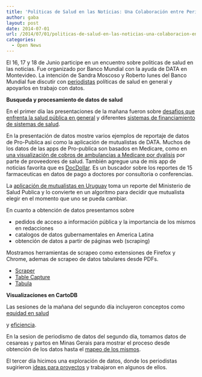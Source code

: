 ```yaml
---
title: 'Políticas de Salud en las Notícias: Una Colaboración entre Periodistas'
author: gaba
layout: post
date: 2014-07-01
url: /2014/07/01/politicas-de-salud-en-las-noticias-una-colaboracion-entre-periodistas/
categories:
  - Open News
---
```

El 16, 17 y 18 de Junio participe en un encuentro sobre politicas de salud en las noticias. Fue organizado por Banco Mundial con la ayuda de DATA en Montevideo. La intención de Sandra Moscoso y Roberto Iunes del Banco Mundial fue discutir con [periodistas][1] políticas de salud en general y apoyarlos en trabajo con datos.

**Busqueda y procesamiento de datos de salud**

En el primer día las presentaciones de la mañana fueron sobre [desafios que enfrenta la salud pública en general][2] y diferentes [sistemas de financiamiento de sistemas de salud][3].

En la presentación de datos mostre varios ejemplos de reportaje de datos de Pro-Publica asi como la aplicación de mutualistas de DATA. Muchos de los datos de las apps de Pro-publica son basados en Medicare, como en [una visualización de cobros de ambulancias a Medicare por dyalisis][4] por parte de proveedores de salud. También agregue una de mis app de noticias favorita que es [DocDollar][5]. Es un buscador sobre los reportes de 15 farmaceuticas en datos de pago a doctores por consultoria o conferencias.

La [aplicación de mutualistas en Uruguay][6] toma un reporte del Ministerio de Salud Publica y lo convierte en un algoritmo para decidir que mutualista elegir en el momento que uno se pueda cambiar.

En cuanto a obtención de datos presentamos sobre

  * pedidos de acceso a información pública y la importancia de los mismos en redacciones
  * catalogos de datos gubernamentales en America Latina
  * obtención de datos a partir de páginas web (scraping)

Mostramos herramientas de scrapeo como extensiones de Firefox y Chrome, ademas de scrapeo de datos tabulares desde PDFs.

  * [Scraper][7]
  * [Table Capture][8]
  * [Tabula][9]

**Visualizaciones en CartoDB**

Las sesiones de la mañana del segundo día incluyeron conceptos como [equidad en salud][10]
   
y [eficiencia][11].

En la sesion de periodismo de datos del segundo día, tomamos datos de cesareas y partos en Minas Gerais para mostrar el proceso desde obtención de los datos hasta el [mapeo de los mismos][12].

El tercer día hicimos una exploración de datos, donde los periodistas sugirieron [ideas para proyectos][13] y trabajaron en algunos de ellos.

 [1]: https://twitter.com/sandramoscoso/salud-news-latam/members
 [2]: https://drive.google.com/file/d/0B8uPWK1wtxNfV0ozdlZwS2NxMTA/edit?usp=sharing
 [3]: https://drive.google.com/file/d/0B8uPWK1wtxNfZHpDLTUwbnRfLXc/edit?usp=sharing
 [4]: https://projects.propublica.org/graphics/ambulances
 [5]: https://projects.propublica.org/docdollars/
 [6]: https://mutualistas.datauy.org
 [7]: https://chrome.google.com/webstore/detail/scraper/mbigbapnjcgaffohmbkdlecaccepngjd
 [8]: https://chrome.google.com/webstore/detail/table-capture/iebpjdmgckacbodjpijphcplhebcmeop
 [9]: http://tabula.nerdpower.org/
 [10]: https://drive.google.com/file/d/0B8uPWK1wtxNfVXR3eXF5Y1JaNlk/edit?usp=sharing
 [11]: https://drive.google.com/file/d/0B8uPWK1wtxNfdVY2MnlOVXZ0c3c/edit?usp=sharing
 [12]: http://cdb.io/1xd0cLT
 [13]: http://saludnews.hackdash.org/